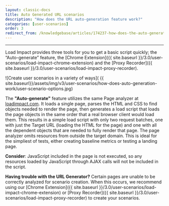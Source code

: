 ```yaml
---
layout: classic-docs
title: Auto Generated URL scenarios
description: "How does the URL auto-generation feature work?"
categories: [user-scenarios]
order: 3
redirect_from: /knowledgebase/articles/174237-how-does-the-auto-generate-feature-work
---
```


***

Load Impact provides three tools for you to get a basic script quickly; the “Auto-generate” feature, the [Chrome Extension]({{ site.baseurl }}/3.0/user-scenarios/load-impact-chrome-extension) and the [Proxy Recorder]({{ site.baseurl }}/3.0/user-scenarios/load-impact-proxy-recorder).

![Create user scenarios in a variety of ways]( {{ site.baseurl}}/assets/img/v3/user-scenarios/how-does-auto-generation-work/user-scenario-options.jpg)

The **"Auto-generate"** feature utilizes the same Page analyzer at [loadimpact.com](https://www.loadimpact.com/). It loads a single page, parses the HTML and CSS to find objects needed to render the page, then generates a load script that loads the page objects in the same order that a real browser client would load them. This results in a simple load script with only two request batches, one with just the Target URL (loading the HTML for the page) and one with all the dependent objects that are needed to fully render that page. The page analyzer omits resources from outside the target domain. This is ideal for the simpliest of tests, either creating baseline metrics or testing a landing page.


**Consider**:  JavaScript included in the page is not executed, so any resources loaded by JavaScript through AJAX calls will not be included in the script.

**Having trouble with the URL Generator?** Certain pages are unable to be correctly analyzed for scenario creation.  When this occurs, we recommend using our [Chrome Extension]({{ site.baseurl }}/3.0/user-scenarios/load-impact-chrome-extension) or [Proxy Recorder]({{ site.baseurl }}/3.0/user-scenarios/load-impact-proxy-recorder) to create your scenarios.
